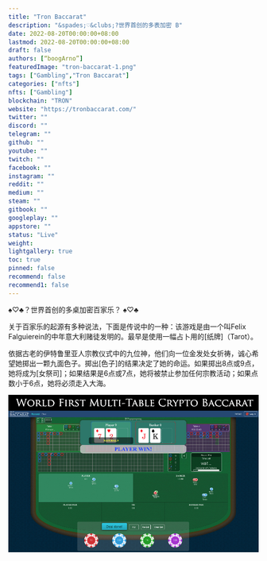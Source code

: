 ```yaml
---
title: "Tron Baccarat"
description: "&spades;♡&clubs;?世界首创的多表加密 B"
date: 2022-08-20T00:00:00+08:00
lastmod: 2022-08-20T00:00:00+08:00
draft: false
authors: [“boogArno”]
featuredImage: "tron-baccarat-1.png"
tags: ["Gambling","Tron Baccarat"]
categories: ["nfts"]
nfts: ["Gambling"]
blockchain: "TRON"
website: "https://tronbaccarat.com/"
twitter: ""
discord: ""
telegram: ""
github: ""
youtube: ""
twitch: ""
facebook: ""
instagram: ""
reddit: ""
medium: ""
steam: ""
gitbook: ""
googleplay: ""
appstore: ""
status: "Live"
weight: 
lightgallery: true
toc: true
pinned: false
recommend: false
recommend1: false
---
```

♠♡♣？世界首创的多桌加密百家乐？ ♠♡♣

关于百家乐的起源有多种说法，下面是传说中的一种：该游戏是由一个叫Felix Falguierein的中年意大利赌徒发明的。最早是使用一幅占卜用的[纸牌]（Tarot）。

依据古老的伊特鲁里亚人宗教仪式中的九位神，他们向一位金发处女祈祷，诚心希望她掷出一颗九面色子。掷出[色子]的结果决定了她的命运。如果掷出8点或9点，她将成为[女祭司]；如果结果是6点或7点，她将被禁止参加任何宗教活动；如果点数小于6点，她将必须走入大海。

![tronbaccarat-dapp-gambling-tron-image1_7639b7b09d5aa8f6ef79a46bfe545aec](tronbaccarat-dapp-gambling-tron-image1_7639b7b09d5aa8f6ef79a46bfe545aec.png)
